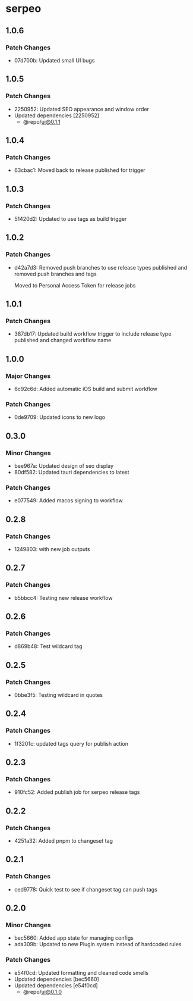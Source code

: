 # serpeo

## 1.0.6

### Patch Changes

- 07d700b: Updated small UI bugs

## 1.0.5

### Patch Changes

- 2250952: Updated SEO appearance and window order
- Updated dependencies [2250952]
  - @repo/ui@0.1.1

## 1.0.4

### Patch Changes

- 63cbac1: Moved back to release published for trigger

## 1.0.3

### Patch Changes

- 51420d2: Updated to use tags as build trigger

## 1.0.2

### Patch Changes

- d42a7d3: Removed push branches to use release types published and removed push branches and tags

  Moved to Personal Access Token for release jobs

## 1.0.1

### Patch Changes

- 387db17: Updated build workflow trigger to include release type published and changed workflow name

## 1.0.0

### Major Changes

- 6c92c6d: Added automatic iOS build and submit workflow

### Patch Changes

- 0de9709: Updated icons to new logo

## 0.3.0

### Minor Changes

- bee967a: Updated design of seo display
- 80df582: Updated tauri dependencies to latest

### Patch Changes

- e077549: Added macos signing to workflow

## 0.2.8

### Patch Changes

- 1249803: with new job outputs

## 0.2.7

### Patch Changes

- b5bbcc4: Testing new release workflow

## 0.2.6

### Patch Changes

- d869b48: Test wildcard tag

## 0.2.5

### Patch Changes

- 0bbe3f5: Testing wildcard in quotes

## 0.2.4

### Patch Changes

- 1f3201c: updated tags query for publish action

## 0.2.3

### Patch Changes

- 910fc52: Added publish job for serpeo release tags

## 0.2.2

### Patch Changes

- 4251a32: Added pnpm to changeset tag

## 0.2.1

### Patch Changes

- ced9778: Quick test to see if changeset tag can push tags

## 0.2.0

### Minor Changes

- bec5660: Added app state for managing configs
- ada309b: Updated to new Plugin system instead of hardcoded rules

### Patch Changes

- e54f0cd: Updated formatting and cleaned code smells
- Updated dependencies [bec5660]
- Updated dependencies [e54f0cd]
  - @repo/ui@0.1.0
